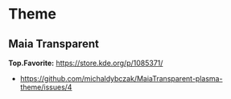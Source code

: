 # Theme
## Maia Transparent
**Top.Favorite:**
https://store.kde.org/p/1085371/
- https://github.com/michaldybczak/MaiaTransparent-plasma-theme/issues/4
